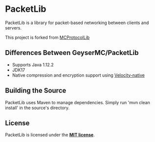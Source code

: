 # PacketLib
PacketLib is a library for packet-based networking between clients and servers. 

This project is forked from [MCProtocolLib](https://github.com/GeyserMC/PacketLib)

## Differences Between GeyserMC/PacketLib

* Supports Java 1.12.2 
* JDK17
* Native compression and encryption support using [Velocity-native](https://github.com/PaperMC/Velocity/tree/dev/3.0.0/native)

## Building the Source
PacketLib uses Maven to manage dependencies. Simply run 'mvn clean install' in the source's directory.

## License
PacketLib is licensed under the **[MIT license](http://www.opensource.org/licenses/mit-license.html)**.
